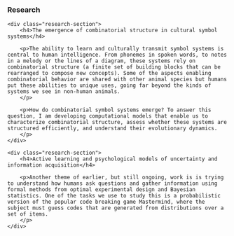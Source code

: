 <div class="section" id="research">
    <h3 class="scrollable-content-header">Research</h3>
    
    <div class="research-section">
        <h4>The emergence of combinatorial structure in cultural symbol systems</h4>

        <p>The ability to learn and culturally transmit symbol systems is central to human intelligence. From phonemes in spoken words, to notes in a melody or the lines of a diagram, these systems rely on combinatorial structure (a finite set of building blocks that can be rearranged to compose new concepts). Some of the aspects enabling combinatorial behavior are shared with other animal species but humans put these abilities to unique uses, going far beyond the kinds of systems we see in non-human animals.
        </p>

        <p>How do combinatorial symbol systems emerge? To answer this question, I am developing computational models that enable us to characterize combinatorial structure, assess whether these systems are structured efficiently, and understand their evolutionary dynamics.
        </p>
    </div>
    
    <div class="research-section">
        <h4>Active learning and psychological models of uncertainty and information acquisition</h4>

        <p>Another theme of earlier, but still ongoing, work is is trying to understand how humans ask questions and gather information using formal methods from optimal experimental design and Bayesian statistics. One of the tasks we use to study this is a probabilistic version of the popular code breaking game Mastermind, where the subject must guess codes that are generated from distributions over a set of items.
        </p>
    </div>
</div>
